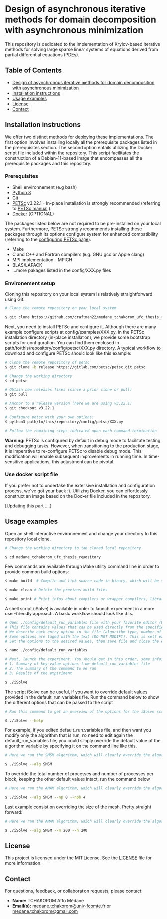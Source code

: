
# Design of asynchronous iterative methods for domain decomposition with asynchronous minimization

This repository is dedicated to the implementation of Krylov-based iterative methods for solving large sparse linear systems of equations derived from partial differential equations (PDEs).




## Table of Contents

- [Design of asynchronous iterative methods for domain decomposition with asynchronous minimization](#project-name)
- [Installation instructions](#installation-instructions)
- [Usage examples](#usage-examples)
- [License](#license)
- [Contact](#contact)



## Installation instructions

We offer two distinct methods for deploying these implementations. The first option involves installing locally all the prerequisite packages listed in the prerequisites section. The second option entails utilizing the Docker script file included within the repository. This script facilitates the construction of a Debian-11-based image that encompasses all the prerequisite packages and this repository.



### Prerequisites


- Shell environnement (e.g bash)
- [Python 3](https://www.python.org)
- [Git](https://git-scm.com/)
- [PETSc](https://petsc.org) v3.22.1 - In-place installation is strongly recommended (referring to [PETSc manual](https://petsc.org/release/manual/) ).
- [Docker](https://www.docker.com) (OPTIONAL)

The packages listed below are not required to be pre-installed on your local system. Furthermore, PETSc strongly recommends installing these packages through its options configure system for enhanced compatibility (referring to the [configuring PETSc page](https://petsc.org/main/install/install/)). 

- Make 
- C and C++ and Fortran compilers (e.g. GNU gcc or Apple clang)
- MPI implementation - MPICH
- BLAS/LAPACK
- ...more pakages listed in the config/XXX.py files


### Environement setup

Cloning this repository on your local system is relatively straightforward using Git.

```bash
# Clone the remote repository on your local system

$ git clone https://github.com/craftman22/medane_tchakorom_ufc_thesis_repository.git
```

Next, you need to install PETSc and configure it.
Although there are many example configure scripts at config/examples/XXX.py, in the PETSc installation directory (in-place installation), we provide some bootstrap scripts for configuration. You can find them enclosed in path/to/this/repository/config/petsc/XXX.py directory.
A typical workflow to download and configure PETSc should look like this example:


```bash
# Clone the remote repository of petsc
$ git clone -b release https://gitlab.com/petsc/petsc.git petsc

# Change the working directory
$ cd petsc

# Obtain new releases fixes (since a prior clone or pull)
$ git pull

# Anchor to a release version (here we are using v3.22.1)
$ git checkout v3.22.1

# Configure petsc with your own options:
$ python3 path/to/this/repository/config/petsc/XXX.py

# Follow the remaining steps indicated upon each command termination
```

**Warning:** PETSc is configured by default in debug mode to facilitate testing and debugging tasks. However, when transitioning to the production stage, it is imperative to re-configure PETSc to disable debug mode. This modification will enable subsequent improvements in running time. In time-sensitive applications, this adjustment can be pivotal.


### Use docker script file

If you prefer not to undertake the extensive installation and configuration process, we've got your back :). Utilizing Docker, you can effortlessly construct an image based on the Docker file included in the repository. 

[Updating this part ....]





## Usage examples

Open an shell interactive environnement and change your directory to this repository local clone.

```bash
# Change the working directory to the cloned local repository

$ cd medane_tchakorom_ufc_thesis_repository
```

Few commands are available through Make utility command line in order to provide common build options:


```bash
$ make build  # Compile and link source code in binary, which will be stored in ./bin folder

$ make clean # Delete the previous build files

$ make print # Print infos about compilers or wrapper compilers, libraries and flags
```


A shell script (iSolve) is available in order to launch experiment in a more user-friendly approach.
A basic workflow should look like this.

```bash
# Open ./config/default_run_variables file with your favorite editor (We use nano here)
# This file contains values that can be used directly from the specified binary to be run. 
# We describe each entry option in the file (algorithm type, number of processes ....)
# Some options are taged with the text (DO NOT MODIFY). This is self explanatory
# Set the options to the desired values, then save file and close the editor

$ nano ./config/default_run_variables

# Next, launch the experiment. You should get in this order, some infos on your screen
# 1. Summary of key-value options from default_run_variables file
# 2. The summary of the command to be run
# 3. Results of the expiriment

$ ./iSolve
```

The script iSolve can be useful, if you want to override default values provided in the default_run_variables file. Run the command below to show the different options that can be passed to the script

```bash
# Run this command to get an overview of the options for the iSolve script

$ ./iSolve --help
```

For example, if you edited default_run_variables file, and then want you modify only the algorithm that is run, no need to edit again the default_run_variables file, you could simply override the default value of the algorithm variable by specifying it on the command line like this.

```bash
# Here we ran the SMSM algorithm, which will clearly override the algorith name mentionned in the default_run_variables file

$ ./iSolve --alg SMSM
```

To override the total number of processes and number of processes per block, keeping the other default values intact, run the command below

```bash
# Here we ran the AMAM algorithm, which will clearly override the algorith name mentionned in the default_run_variables file

$ ./iSolve --alg SMSM --np 8 --npb 4
```

Last example consist on overriding the size of the mesh. Pretty straight forward:

```bash
# Here we ran the AMAM algorithm, which will clearly override the algorith name mentionned in the default_run_variables file

$ ./iSolve --alg SMSM --m 200 --n 200
```



## License

This project is licensed under the MIT License. See the [LICENSE](LICENSE) file for more information.

## Contact


For questions, feedback, or collaboration requests, please contact:

* **Name:** TCHAKOROM Affo Médane
* **Email(s):** medane.tchakorom@univ-fcomte.fr  or medane.tchakorom@gmail.com



